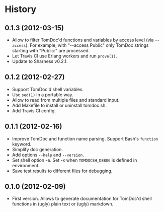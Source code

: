 History
=======

0.1.3 (2012-03-15)
------------------

* Allow to filter TomDoc'd functions and variables by access level (via
  `--access`). For example, with "--access Public" only TomDoc strings starting
  with "Public:" are processed.
* Let Travis CI use Erlang workers and run `prove(1)`.
* Update to Sharness v0.2.1.

0.1.2 (2012-02-27)
------------------

* Support TomDoc'd shell variables.
* Use `sed(1)` in a portable way.
* Allow to read from multiple files and standard input.
* Add Makefile to install or uninstall tomdoc.sh.
* Add Travis CI config.

0.1.1 (2012-02-16)
------------------

* Improve TomDoc and function name parsing. Support Bash's `function` keyword.
* Simplify doc generation.
* Add options `--help` and `--version`.
* Set shell option -e. Set -x when `TOMDOCSH_DEBUG` is defined in environment.
* Save test results to different files for debugging.

0.1.0 (2012-02-09)
------------------

* First version. Allows to generate documentation for TomDoc'd shell functions
  in (ugly) plain text or (ugly) markdown.
